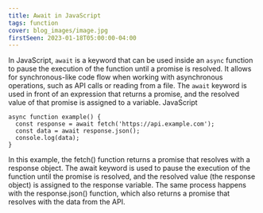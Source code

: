 ```yaml
---
title: Await in JavaScript
tags: function
cover: blog_images/image.jpg
firstSeen: 2023-01-18T05:00:00-04:00
---
```


In JavaScript, `await` is a keyword that can be used inside an `async` function to pause the execution of the function until a promise is resolved. It allows for synchronous-like code flow when working with asynchronous operations, such as API calls or reading from a file. The `await` keyword is used in front of an expression that returns a promise, and the resolved value of that promise is assigned to a variable.
JavaScript
```
async function example() {
  const response = await fetch('https://api.example.com');
  const data = await response.json();
  console.log(data);
}
```
In this example, the fetch() function returns a promise that resolves with a response object. The await keyword is used to pause the execution of the function until the promise is resolved, and the resolved value (the response object) is assigned to the response variable. The same process happens with the response.json() function, which also returns a promise that resolves with the data from the API.
